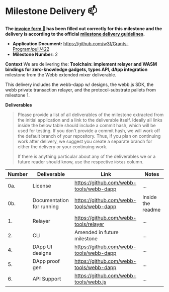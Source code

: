 # Milestone Delivery :mailbox:

**The [invoice form :pencil:](https://docs.google.com/forms/d/e/1FAIpQLSfmNYaoCgrxyhzgoKQ0ynQvnNRoTmgApz9NrMp-hd8mhIiO0A/viewform) has been filled out correctly for this milestone and the delivery is according to the official [milestone delivery guidelines](https://github.com/w3f/Grants-Program/blob/master/docs/milestone-deliverables-guidelines.md).**  

* **Application Document:** https://github.com/w3f/Grants-Program/pull/422
* **Milestone Number:** 2

**Context**
We are delivering the: **Toolchain: implement relayer and WASM bindings for zero-knowledge gadgets, types API, dApp integration** milestone from the Webb extended mixer deliverable.

This delivery includes the webb-dapp w/ designs, the webb.js SDK, the webb private transaction relayer, and the protocol-substrate pallets from milestone 1.

**Deliverables**
> Please provide a list of all deliverables of the milestone extracted from the initial application and a link to the deliverable itself. Ideally all links inside the below table should include a commit hash, which will be used for testing. If you don't provide a commit hash, we will work off the default branch of your repository. Thus, if you plan on continuing work after delivery, we suggest you create a separate branch for either the delivery or your continuing work. 
> 
> If there is anything particular about any of the deliverables we or a future reader should know, use the respective `Notes` column.

| Number | Deliverable | Link | Notes |
| ------------- | ------------- | ------------- |------------- |
| 0a. | License | https://github.com/webb-tools/webb-dapp |...| 
| 0b.  | Documentation for running | https://github.com/webb-tools/webb-dapp| Inside the readme |
| 1. | Relayer | https://github.com/webb-tools/relayer | ... |
| 2. | CLI | Amended in future milestone | ... |
| 4. | DApp UI designs | https://github.com/webb-tools/webb-dapp | ... |
| 5. | DApp proof gen | https://github.com/webb-tools/webb-dapp | ... |
| 6. | API Support | https://github.com/webb-tools/webb.js | ... |
